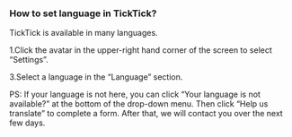### How to set language in TickTick?
TickTick is available in many languages. 

1.Click the avatar in the upper-right hand corner of the screen to select “Settings”.

3.Select a language in the “Language” section.

PS: If your language is not here, you can click “Your language is not available?” at the bottom of the drop-down menu. Then click “Help us translate” to complete a form. After that, we will contact you over the next few days. 
